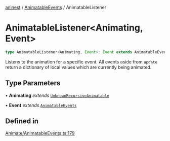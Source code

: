 [aninest](../../index.md) / [AnimatableEvents](../index.md) / AnimatableListener

# AnimatableListener\<Animating, Event\>

```ts
type AnimatableListener<Animating, Event>: Event extends AnimatableEventsWithValue ? Listener<Partial<LocalAnimatable<Animating>>> : Listener<undefined>;
```

Listens to the animation for a specific event.
All events aside from `update` return a dictionary of local values which are currently being animated.

## Type Parameters

• **Animating** *extends* [`UnknownRecursiveAnimatable`](../../AnimatableTypes/type-aliases/UnknownRecursiveAnimatable.md)

• **Event** *extends* [`AnimatableEvents`](AnimatableEvents.md)

## Defined in

[Animate/AnimatableEvents.ts:179](https://github.com/zphrs/aninest/tree//core/src/Animate/AnimatableEvents.ts#L179)
